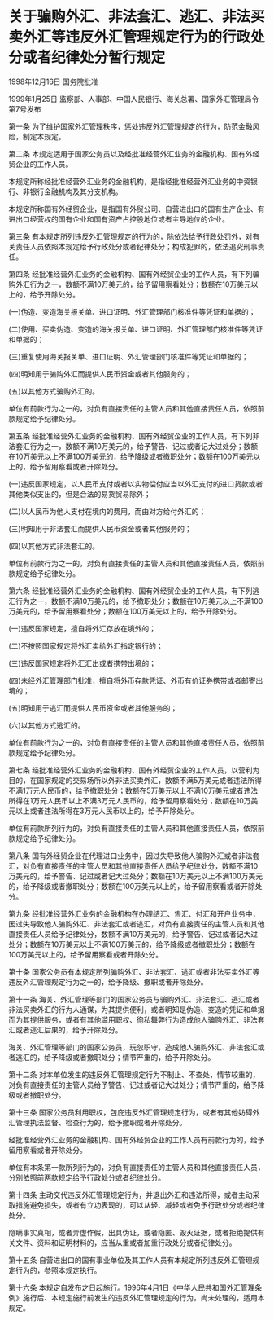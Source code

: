# 关于骗购外汇、非法套汇、逃汇、非法买卖外汇等违反外汇管理规定行为的行政处分或者纪律处分暂行规定

1998年12月16日 国务院批准　

1999年1月25日 监察部、人事部、中国人民银行、海关总署、国家外汇管理局令第7号发布　

第一条 为了维护国家外汇管理秩序，惩处违反外汇管理规定的行为，防范金融风险，制定本规定。

第二条 本规定适用于国家公务员以及经批准经营外汇业务的金融机构、国有外经贸企业的工作人员。

本规定所称经批准经营外汇业务的金融机构，是指经批准经营外汇业务的中资银行、非银行金融机构及其分支机构。

本规定所称国有外经贸企业，是指国有外贸公司、自营进出口的国有生产企业、有进出口经营权的国有企业和国有资产占控股地位或者主导地位的企业。

第三条 有本规定所列违反外汇管理规定的行为的，除依法给予行政处罚外，对有关责任人员依照本规定给予行政处分或者纪律处分；构成犯罪的，依法追究刑事责任。

第四条 经批准经营外汇业务的金融机构、国有外经贸企业的工作人员，有下列骗购外汇行为之一，数额不满10万美元的，给予留用察看处分；数额在10万美元以上的，给予开除处分。

(一)伪造、变造海关报关单、进口证明、外汇管理部门核准件等凭证和单据的；

(二)使用、买卖伪造、变造的海关报关单、进口证明、外汇管理部门核准件等凭证和单据的；

(三)重复使用海关报关单、进口证明、外汇管理部门核准件等凭证和单据的；

(四)明知用于骗购外汇而提供人民币资金或者其他服务的；

(五)以其他方式骗购外汇的。

单位有前款行为之一的，对负有直接责任的主管人员和其他直接责任人员，依照前款规定给予纪律处分。

第五条 经批准经营外汇业务的金融机构、国有外经贸企业的工作人员，有下列非法套汇行为之一，数额不满10万美元的，给予警告、记过或者记大过处分；数额在10万美元以上不满100万美元的，给予降级或者撤职处分；数额在100万美元以上的，给予留用察看或者开除处分。

(一)违反国家规定，以人民币支付或者以实物偿付应当以外汇支付的进口货款或者其他类似支出的，但是合法的易货贸易除外；

(二)以人民币为他人支付在境内的费用，而由对方给付外汇的；

(三)明知用于非法套汇而提供人民币资金或者其他服务的；

(四)以其他方式非法套汇的。

单位有前款行为之一的，对负有直接责任的主管人员和其他直接责任人员，依照前款规定给予纪律处分。

第六条 经批准经营外汇业务的金融机构、国有外经贸企业的工作人员，有下列逃汇行为之一，数额不满10万美元的，给予撤职处分；数额在10万美元以上不满100万美元的，给予留用察看处分；数额在100万美元以上的，给予开除处分。

(一)违反国家规定，擅自将外汇存放在境外的；

(二)不按照国家规定将外汇卖给外汇指定银行的；

(三)违反国家规定将外汇汇出或者携带出境的；

(四)未经外汇管理部门批准，擅自将外币存款凭证、外币有价证券携带或者邮寄出境的；

(五)明知用于逃汇而提供人民币资金或者其他服务的；

(六)以其他方式逃汇的。

单位有前款行为之一的，对负有直接责任的主管人员和其他直接责任人员，依照前款规定给予纪律处分。

第七条 经批准经营外汇业务的金融机构、国有外经贸企业的工作人员，以营利为目的，在国家规定的交易场所以外非法买卖外汇，数额不满5万美元或者违法所得不满1万元人民币的，给予撤职处分；数额在5万美元以上不满10万美元或者违法所得在1万元人民币以上不满3万元人民币的，给予留用察看处分；数额在10万美元以上或者违法所得在3万元人民币以上的，给予开除处分。

单位有前款所列行为的，对负有直接责任的主管人员和其他直接责任人员，依照前款规定给予纪律处分。

第八条 国有外经贸企业在代理进口业务中，因过失导致他人骗购外汇或者非法套汇，对负有直接责任的主管人员和其他直接责任人员给予纪律处分，数额不满10万美元的，给予警告、记过或者记大过处分；数额在10万美元以上不满100万美元的，给予降级或者撤职处分；数额在100万美元以上的，给予留用察看或者开除处分。

第九条 经批准经营外汇业务的金融机构在办理结汇、售汇、付汇和开户业务中，因过失导致他人骗购外汇、非法套汇或者逃汇，对负有直接责任的主管人员和其他直接责任人员给予纪律处分，数额不满10万美元的，给予警告、记过或者记大过处分；数额在10万美元以上不满100万美元的，给予降级或者撤职处分；数额在100万美元以上的，给予留用察看或者开除处分。

第十条 国家公务员有本规定所列骗购外汇、非法套汇、逃汇或者非法买卖外汇等违反外汇管理规定行为之一的，给予降级、撤职或者开除处分。

第十一条 海关、外汇管理等部门的国家公务员与骗购外汇、非法套汇、逃汇或者非法买卖外汇的行为人通谋，为其提供便利，或者明知是伪造、变造的凭证和单据而为其提供服务，或者有其他滥用职权、徇私舞弊行为造成他人骗购外汇、非法套汇或者逃汇后果的，给予开除处分。

海关、外汇管理等部门的国家公务员，玩忽职守，造成他人骗购外汇、非法套汇或者逃汇的，给予降级或者撤职处分；情节严重的，给予开除处分。

第十二条 对本单位发生的违反外汇管理规定行为不制止、不查处，情节较重的，对负有直接责任的主管人员给予警告、记过或者记大过处分；情节严重的，给予降级或者撤职处分。

第十三条 国家公务员利用职权，包庇违反外汇管理规定行为，或者有其他妨碍外汇管理执法监督、检查行为的，给予撤职或者开除处分。

经批准经营外汇业务的金融机构、国有外经贸企业的工作人员有前款行为的，给予留用察看或者开除处分。

单位有本条第一款所列行为的，对负有直接责任的主管人员和其他直接责任人员，分别依照前两款规定给予行政处分或者纪律处分。

第十四条 主动交代违反外汇管理规定行为，并退出外汇和违法所得，或者主动采取措施避免损失，或者有立功表现的，可以从轻、减轻或者免予行政处分或者纪律处分。

隐瞒事实真相，或者弄虚作假，出具伪证，或者隐匿、毁灭证据，或者拒绝提供有关文件、资料和证明材料的，应当从重或者加重行政处分或者纪律处分。

第十五条 自营进出口的国有事业单位及其工作人员有本规定所列违反外汇管理规定行为的，参照本规定执行。

第十六条 本规定自发布之日起施行。1996年4月1日《中华人民共和国外汇管理条例》施行后、本规定施行前发生的违反外汇管理规定的行为，尚未处理的，适用本规定。
